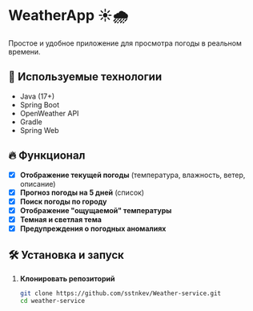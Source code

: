# WeatherApp ☀️🌧️  

Простое и удобное приложение для просмотра погоды в реальном времени.  

## 🚀 Используемые технологии  
- Java (17+)  
- Spring Boot  
- OpenWeather API  
- Gradle  
- Spring Web  

## 🔥 Функционал  
- [x] **Отображение текущей погоды** (температура, влажность, ветер, описание)  
- [x] **Прогноз погоды на 5 дней** (список)  
- [x] **Поиск погоды по городу**    
- [x] **Отображение "ощущаемой" температуры**  
- [x] **Темная и светлая тема**  
- [x] **Предупреждения о погодных аномалиях**  

## 🛠 Установка и запуск  
1. **Клонировать репозиторий**  
   ```sh
   git clone https://github.com/sstnkev/Weather-service.git
   cd weather-service
